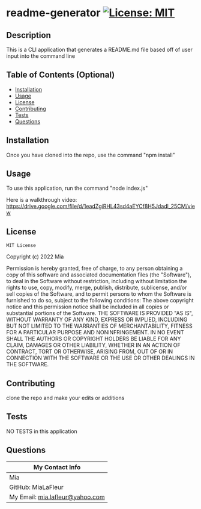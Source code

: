  # readme-generator  [![License: MIT](https://img.shields.io/badge/License-MIT-yellow.svg)](https://opensource.org/licenses/MIT)

  ## Description

  This is a CLI application that generates a README.md file based off of user input into the command line

  ## Table of Contents (Optional)

  - [Installation](#installation)
  - [Usage](#usage)
  - [License](#license)
  - [Contributing](#contributing)
  - [Tests](#tests)
  - [Questions](#questions)

  ## Installation

  Once you have cloned into the repo, use the command "npm install" 

  ## Usage

  To use this application, run the command "node index.js"
  
  Here is a walkthrough video: https://drive.google.com/file/d/1eadZgiRHL43sd4aEYCf8H5Jdadl_25CM/view

  ## License

  
    MIT License

Copyright (c) 2022 Mia

Permission is hereby granted, free of charge, to any person obtaining a copy
of this software and associated documentation files (the "Software"), to deal
in the Software without restriction, including without limitation the rights
to use, copy, modify, merge, publish, distribute, sublicense, and/or sell
copies of the Software, and to permit persons to whom the Software is
furnished to do so, subject to the following conditions:
The above copyright notice and this permission notice shall be included in all
copies or substantial portions of the Software.
THE SOFTWARE IS PROVIDED "AS IS", WITHOUT WARRANTY OF ANY KIND, EXPRESS OR
IMPLIED, INCLUDING BUT NOT LIMITED TO THE WARRANTIES OF MERCHANTABILITY,
FITNESS FOR A PARTICULAR PURPOSE AND NONINFRINGEMENT. IN NO EVENT SHALL THE
AUTHORS OR COPYRIGHT HOLDERS BE LIABLE FOR ANY CLAIM, DAMAGES OR OTHER
LIABILITY, WHETHER IN AN ACTION OF CONTRACT, TORT OR OTHERWISE, ARISING FROM,
OUT OF OR IN CONNECTION WITH THE SOFTWARE OR THE USE OR OTHER DEALINGS IN THE
SOFTWARE.


  ## Contributing

  clone the repo and make your edits or additions

  ## Tests

  NO TESTS in this application

  ## Questions

  | My Contact Info|
  |----------|
  |Mia|
  |GitHub: MiaLaFleur|
  |My Email: mia.lafleur@yahoo.com|


